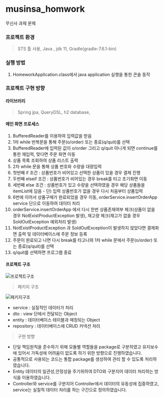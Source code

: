 # musinsa_homwork
무신사 과제 문제

### 프로젝트 환경
> STS 툴 사용,
> Java , jdk 11, Gradle(gradle-7.6.1-bin)

### 실행 방법
1. HomeworkApplication.class에서 java application 실행을 통한 콘솔 동작

### 프로젝트 구현 방향

#### 라이브러리
> Spring jpa,
> QueryDSL,
> h2 database,

#### 메인 화면 프로세스

1. BufferedReader를 이용하여 입력값을 받음
2. 1차 while 반복문을 통해 주문(o/order) 또는 종료(q/quit)를 선택
3. BufferedReader에 입력된 값이 o/order 그리고 q/quit 아니게 되면 continue를 통한 재입력, 맞다면 주문 화면 이동
4. 상품 목록 조회하여 상품 리스트 출력
5. 2차 while 문을 통해 상품 번호와 수량을 대량입력
6. 첫번째 if 조건 : 상품번호가 비어있고 선택한 상품이 있을 경우 결제 진행
7. 두번째 elseif 조건 : 상품번호가 비어있는 경우 break를 타고 초기화면 이동
8. 세번째 else 조건 : 상품번호가 있고 수량을 선택하였을 경우 해당 상품들을 itemList에 담음 - 단) 입력 상품번호가 없을 경우 다시 처음부터 상품입력
9. 6번에 이어서 상품구매가 완료되었을 경우 이동, orderService.insertOrderApp service 단으로 이동하여 데이터 처리
10. orderService.insertOrderApp 에서 다시 한번 상품존재여부 체크(상품이 없을 경우 NotExistProductException 발생), 재고량 체크(재고가 없을 경우 SoldOutException 예외처리 발생)
11. NotExistProductException 과 SoldOutException이 발생하지 않았다면 결제화면 출력 및 데이터베이스에 주문 정보 등록
12. 주문이 완료되고 나면 다시 break를 타고나와 1차 while 문에서 주문(o/order) 또는 종료(q/quit)를 선택
13. q/quit를 선택하면 프로그램 종료

#### 프로젝트 구조

![프로젝트구조](https://github.com/rhkdgur/musinsa_homwork/assets/67618667/de616d1f-7bc5-4799-b02c-a043c50fa261)


> 패키지 구조

![패키지구조](https://github.com/rhkdgur/musinsa_homwork/assets/67618667/3bf92c40-ec0c-484b-a677-9c0a35ee2930)

* service : 실질적인 데이터가 처리
* dto : view 단에서 전달되는 Object
* entity : 데이터베이스 테이블과 매칭되는 Object
* repository : 데이터베이스에 CRUD 커넥션 처리

> 구현 방향
* 단일 책임원칙을 준수하기 위해 모듈별 역할들을 package로 구분하였고 유지보수에 있어서 가독성에 어려움이 없도록 하기 위한 방향으로 진행하였습니다.
* 공통적으로 사용되는 코드는 통합 package를 생성하여 관리 할 수 있도록 처리하였습니다.
* Entity 데이터의 일관성,안정성을 주기위하여 DTO와 구분지어 데이터 처리하는 방식을 이용하였습니다.
* Controller와 service를 구분지어 Controller에서 데이터의 유동성에 집중하였고, service는 실질적 데이터 처리를 하는 구간으로 정의하였습니다.
